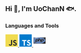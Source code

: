 ## Hi 👋, I'm UoChanN 🐟.

<h3 align="left">Languages and Tools</h3>
  <p align="left">
    <a href="https://developer.mozilla.org/en-US/docs/Web/JavaScript"
      target="_blank">
      <img
        src="https://raw.githubusercontent.com/devicons/devicon/master/icons/javascript/javascript-original.svg"
        alt="javascript" width="40" height="40" />
    </a>
    <a href="https://www.typescriptlang.org/" target="_blank">
      <img
        src="https://raw.githubusercontent.com/devicons/devicon/master/icons/typescript/typescript-original.svg"
        alt="typescript" width="40" height="40" />
    </a>
      <a href="https://php.org/" target="_blank">
      <img
        src="https://raw.githubusercontent.com/devicons/devicon/master/icons/php/php-original.svg"
        alt="typescript" width="40" height="40" />
    </a>
  </p>
